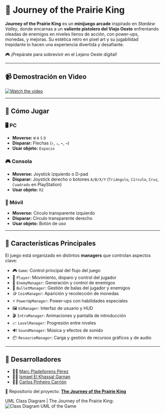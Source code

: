 # 🌾 Journey of the Prairie King

**Journey of the Prairie King** es un **minijuego arcade** inspirado en *Stardew Valley*, donde encarnas a un **valiente pistolero del Viejo Oeste** enfrentando oleadas de enemigos en niveles llenos de acción, con power-ups, monedas, y mejoras. Su estética retro en pixel art y su jugabilidad trepidante lo hacen una experiencia divertida y desafiante.

🎮 ¡Prepárate para sobrevivir en el Lejano Oeste digital!

---

## 📹 Demostración en Video

[![Watch the video](https://img.youtube.com/vi/z6JdWGjZ4yo/0.jpg)](https://youtu.be/z6JdWGjZ4yo)

---

## 🚀 Cómo Jugar

### 🖥️ PC
- **Moverse:** `W` `A` `S` `D`
- **Disparar:** Flechas (`↑`, `↓`, `←`, `→`)
- **Usar objeto:** `Espacio`

### 🎮 Consola
- **Moverse:** Joystick izquierdo o D-pad
- **Disparar:** Joystick derecho o botones `A/B/X/Y` (`Triángulo`, `Círculo`, `Cruz`, `Cuadrado` en PlayStation)
- **Usar objeto:** `R2`

### 📱 Móvil
- **Moverse:** Círculo transparente izquierdo
- **Disparar:** Círculo transparente derecho
- **Usar objeto:** Botón de uso

---

## 🧩 Características Principales

El juego está organizado en distintos **managers** que controlan aspectos clave:

- 🎮 `Game`: Control principal del flujo del juego  
- 🧍 `Player`: Movimiento, disparo y control del jugador  
- 👹 `EnemyManager`: Generación y control de enemigos  
- 🔫 `BulletManager`: Gestión de balas del jugador y enemigos  
- 🪙 `CoinManager`: Aparición y recolección de monedas  
- ⚡ `PowerUpManager`: Power-ups con habilidades especiales  
- 🖼️ `UiManager`: Interfaz de usuario y HUD  
- 🎬 `IntroManager`: Animaciones y pantalla de introducción  
- 📈 `LevelManager`: Progresión entre niveles  
- 🔊 `SoundManager`: Música y efectos de sonido  
- 📦 `ResourceManager`: Carga y gestión de recursos gráficos y de audio  

---

## 👥 Desarrolladores

- 👨‍💻 [Marc Pladellorens Pérez](https://github.com/MarcPladellorensPerez)  
- 👨‍💻 [Ismael El Khassal Garnan](https://github.com/ismaelkhassal)  
- 👨‍💻 [Carlos Pinheiro Carrión](https://github.com/Carlospinh)  

📁 Repositorio del proyecto: [**The Journey of the Prairie King**](https://github.com/Carlospinh/The-Journey-of-the-Prairie-King)

UML Class Diagram | The Journey of the Prairie King:
<image src="resources/Class Diagram UML_ The J.png" alt="Class Diagram UML of the Game">
